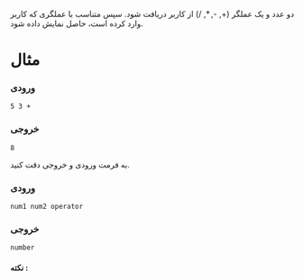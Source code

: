 دو عدد و یک عملگر (+, -, \*, /) از کاربر دریافت شود. سپس متناسب با عملگری که کاربر وارد کرده است، حاصل نمایش داده شود.

# مثال

### ورودی

```
5 3 +
```

### خروجی

```
8
```

به فرمت ورودی و خروجی دقت کنید.

### ورودی

```
num1 num2 operator
```

### خروجی

```
number
```

#### نکته :
